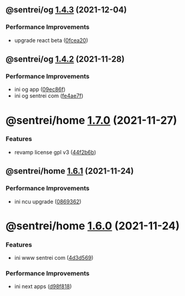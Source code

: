 ## @sentrei/og [1.4.3](https://github.com/sentrei/sentrei/compare/@sentrei/og@1.4.2...@sentrei/og@1.4.3) (2021-12-04)

### Performance Improvements

- upgrade react beta ([0fcea20](https://github.com/sentrei/sentrei/commit/0fcea20cab75d993b9d507f49a7f5d98023bec15))

## @sentrei/og [1.4.2](https://github.com/sentrei/sentrei/compare/@sentrei/og@1.4.1...@sentrei/og@1.4.2) (2021-11-28)

### Performance Improvements

- ini og app ([09ec86f](https://github.com/sentrei/sentrei/commit/09ec86fc76f728cf048ba8c1a44ba4700c48a428))
- ini og sentrei com ([fe4ae7f](https://github.com/sentrei/sentrei/commit/fe4ae7f7cb4607645b7bea13f04b9fcbf88ddcd6))

# @sentrei/home [1.7.0](https://github.com/sentrei/sentrei/compare/@sentrei/home@1.6.1...@sentrei/home@1.7.0) (2021-11-27)

### Features

- revamp license gpl v3 ([44f2b6b](https://github.com/sentrei/sentrei/commit/44f2b6b82a9a32a04e3ea300fed8bf1274bb5421))

## @sentrei/home [1.6.1](https://github.com/sentrei/sentrei/compare/@sentrei/home@1.6.0...@sentrei/home@1.6.1) (2021-11-24)

### Performance Improvements

- ini ncu upgrade ([0869362](https://github.com/sentrei/sentrei/commit/0869362066c5b865c91ab102178ca53f17f87d44))

# @sentrei/home [1.6.0](https://github.com/sentrei/sentrei/compare/@sentrei/home@1.5.2...@sentrei/home@1.6.0) (2021-11-24)

### Features

- ini www sentrei com ([4d3d569](https://github.com/sentrei/sentrei/commit/4d3d5693a4fc23b122846ee5b6fd9395b59b5e2d))

### Performance Improvements

- ini next apps ([d98f818](https://github.com/sentrei/sentrei/commit/d98f81880286b382919f31e31faad64164a10fde))
